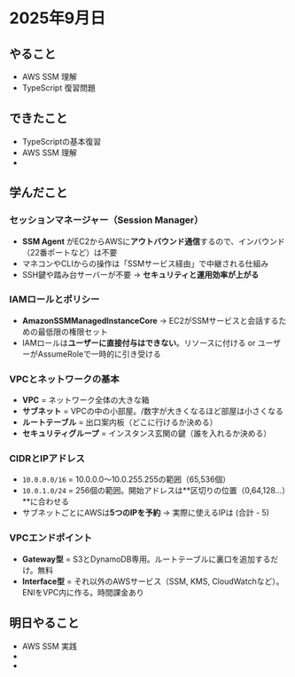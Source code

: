 # 2025年9月日

## やること
- AWS SSM 理解
- TypeScript 復習問題

## できたこと
- TypeScriptの基本復習
- AWS SSM 理解
- 

## 学んだこと
### セッションマネージャー（Session Manager）

* **SSM Agent** がEC2からAWSに**アウトバウンド通信**するので、インバウンド（22番ポートなど）は不要
* マネコンやCLIからの操作は「SSMサービス経由」で中継される仕組み
* SSH鍵や踏み台サーバーが不要 → **セキュリティと運用効率が上がる**

### IAMロールとポリシー

* **AmazonSSMManagedInstanceCore** → EC2がSSMサービスと会話するための最低限の権限セット
* IAMロールは**ユーザーに直接付与はできない**。リソースに付ける or ユーザーがAssumeRoleで一時的に引き受ける

### VPCとネットワークの基本

* **VPC** = ネットワーク全体の大きな箱
* **サブネット** = VPCの中の小部屋。/数字が大きくなるほど部屋は小さくなる
* **ルートテーブル** = 出口案内板（どこに行けるか決める）
* **セキュリティグループ** = インスタンス玄関の鍵（誰を入れるか決める）

### CIDRとIPアドレス

* `10.0.0.0/16` = 10.0.0.0〜10.0.255.255の範囲（65,536個）
* `10.0.1.0/24` = 256個の範囲。開始アドレスは\*\*区切りの位置（0,64,128…）\*\*に合わせる
* サブネットごとにAWSは**5つのIPを予約** → 実際に使えるIPは (合計 - 5)

### VPCエンドポイント

* **Gateway型** = S3とDynamoDB専用。ルートテーブルに裏口を追加するだけ。無料
* **Interface型** = それ以外のAWSサービス（SSM, KMS, CloudWatchなど）。ENIをVPC内に作る。時間課金あり

## 明日やること
- AWS SSM 実践
- 
- 



